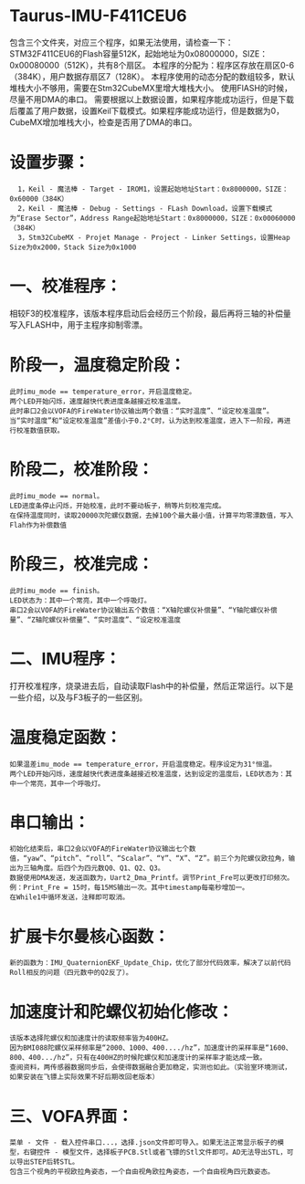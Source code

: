 # Taurus-IMU-F411CEU6    
  包含三个文件夹，对应三个程序，如果无法使用，请检查一下：
    STM32F411CEU6的Flash容量512K，起始地址为0x08000000，SIZE：0x00080000（512K），共有8个扇区。
    本程序的分配为：程序区存放在扇区0-6（384K），用户数据存扇区7（128K）。
    本程序使用的动态分配的数组较多，默认堆栈大小不够用，需要在Stm32CubeMX里增大堆栈大小。
    使用FlASH的时候，尽量不用DMA的串口。
    需要根据以上数据设置，如果程序能成功运行，但是下载后覆盖了用户数据，设置Keil下载模式。如果程序能成功运行，但是数据为0，CubeMX增加堆栈大小，检查是否用了DMA的串口。
  # 设置步骤：
      1，Keil - 魔法棒 - Target - IROM1，设置起始地址Start：0x8000000，SIZE：0x60000（384K）
      2，Keil - 魔法棒 - Debug - Settings - FLash Download，设置下载模式为“Erase Sector”，Address Range起始地址Start：0x8000000，SIZE：0x00060000（384K）
      3，Stm32CubeMX - Projet Manage - Project - Linker Settings，设置Heap Size为0x2000，Stack Size为0x1000
      
# 一、校准程序：
  相较F3的校准程序，该版本程序启动后会经历三个阶段，最后再将三轴的补偿量写入FLASH中，用于主程序抑制零漂。
  # 阶段一，温度稳定阶段： 
    此时imu_mode == temperature_error，开启温度稳定。
    两个LED开始闪烁，速度越快代表进度条越接近校准温度。
    此时串口2会以VOFA的FireWater协议输出两个数值：“实时温度”、“设定校准温度”。
    当“实时温度”和“设定校准温度”差值小于0.2°C时，认为达到校准温度，进入下一阶段，再进行校准数值获取。
  # 阶段二，校准阶段：  
    此时imu_mode == normal。
    LED进度条停止闪烁，开始校准，此时不要动板子，稍等片刻校准完成。
    在保持温度同时，读取20000次陀螺仪数据，去掉100个最大最小值，计算平均零漂数值，写入Flah作为补偿数值
  # 阶段三，校准完成：    
    此时imu_mode == finish。
    LED状态为：其中一个常亮，其中一个呼吸灯。
    串口2会以VOFA的FireWater协议输出五个数值：“X轴陀螺仪补偿量”、“Y轴陀螺仪补偿量”、“Z轴陀螺仪补偿量”、“实时温度”、“设定校准温度 

# 二、IMU程序：
  打开校准程序，烧录进去后，自动读取Flash中的补偿量，然后正常运行。以下是一些介绍，以及与F3板子的一些区别。
  # 温度稳定函数： 
    如果温差imu_mode == temperature_error，开启温度稳定。程序设定为31°恒温。
    两个LED开始闪烁，速度越快代表进度条越接近校准温度，达到设定的温度后，LED状态为：其中一个常亮，其中一个呼吸灯。
  # 串口输出：
    初始化结束后，串口2会以VOFA的FireWater协议输出七个数值，“yaw”、“pitch”、“roll”、“Scalar”、“Y”、“X”、“Z”。前三个为陀螺仪欧拉角，输出为三轴角度。后四个为四元数Q0、Q1、Q2、Q3。
    数据使用DMA发送，发送函数为，Uart2_Dma_Printf。调节Print_Fre可以更改打印频次。例：Print_Fre = 15时，每15MS输出一次。其中timestamp每毫秒增加一。
    在While1中循环发送，注释即可取消。
  # 扩展卡尔曼核心函数：
    新的函数为：IMU_QuaternionEKF_Update_Chip，优化了部分代码效率，解决了以前代码Roll相反的问题（四元数中的Q2反了）。
  # 加速度计和陀螺仪初始化修改：
    该版本选择陀螺仪和加速度计的读取频率皆为400HZ。
    因为BMI088陀螺仪采样频率是“2000、1000、400..../hz”，加速度计的采样率是“1600、800、400.../hz”，只有在400HZ的时候陀螺仪和加速度计的采样率才能达成一致。
    查阅资料，两传感器数据同步后，会使得数据融合更加稳定，实测也如此。（实验室环境测试，如果安装在飞镖上实际效果不好后期改回老版本）
    
# 三、VOFA界面：
    菜单 - 文件 - 载入控件串口...，选择.json文件即可导入。如果无法正常显示板子的模型，右键控件 - 模型文件，选择板子PCB.Stl或者飞镖的Stl文件即可。AD无法导出STL，可以导出STEP后转STL。
    包含三个视角的平视欧拉角姿态，一个自由视角欧拉角姿态，一个自由视角四元数姿态。
    
    


    
